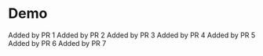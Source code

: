 # Demo
Added by PR 1
Added by PR 2
Added by PR 3
Added by PR 4
Added by PR 5
Added by PR 6
Added by PR 7
